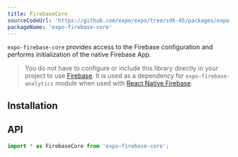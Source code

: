 ```yaml
---
title: FirebaseCore
sourceCodeUrl: 'https://github.com/expo/expo/tree/sdk-45/packages/expo-firebase-core'
packageName: 'expo-firebase-core'
---
```


`expo-firebase-core` provides access to the Firebase configuration and performs initialization of the native Firebase App.

> You do not have to configure or include this library directly in your project to use [Firebase](/guides/using-firebase). It is used as a dependency for `expo-firebase-analytics` module when used with [React Native Firebase](/versions/latest/sdk/firebase-analytics/#with-native-firebase-sdk).

<PlatformsSection android emulator ios simulator web />

## Installation

<APIInstallSection />

## API

```js
import * as FirebaseCore from 'expo-firebase-core';
```

<APISection packageName="expo-firebase-core" apiName="FirebaseCore" />
